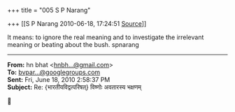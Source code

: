 +++
title = "005 S P Narang"

+++
[[S P Narang	2010-06-18, 17:24:51 [Source](https://groups.google.com/g/bvparishat/c/PUA4Uxjq7pc)]]



It means: to ignore the real meaning and to investigate the irrelevant meaning or beating about the bush. spnarang  

  

------------------------------------------------------------------------

**From:** hn bhat \<[hnbh...@gmail.com]()\>  
**To:** [bvpar...@googlegroups.com]()  
**Sent:** Fri, June 18, 2010 2:58:37 PM  
**Subject:** Re: {भारतीयविद्वत्परिषत्} विष्णोः अवतारस्य भक्षणम्  



